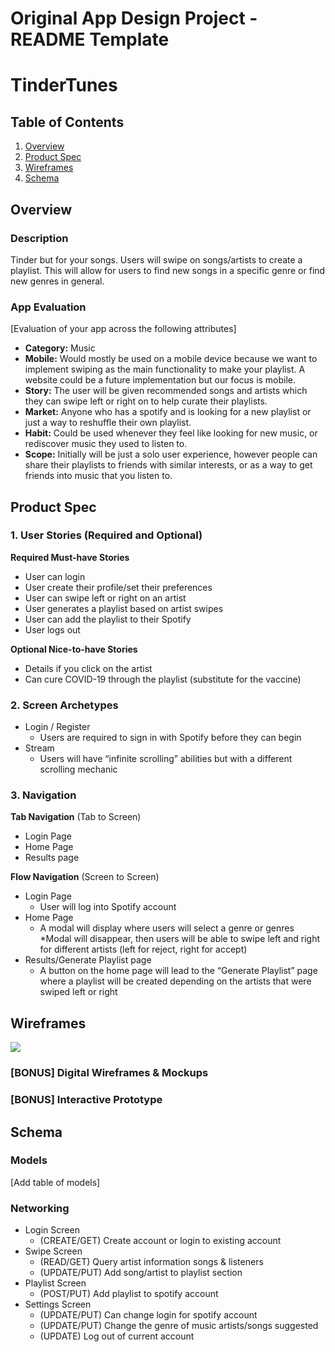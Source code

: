 
Original App Design Project - README Template
===
# TinderTunes

## Table of Contents
1. [Overview](#Overview)
1. [Product Spec](#Product-Spec)
1. [Wireframes](#Wireframes)
2. [Schema](#Schema)

## Overview
### Description
Tinder but for your songs. Users will swipe on songs/artists to create a playlist. This will allow for users to find new songs in a specific genre or find new genres in general.

### App Evaluation
[Evaluation of your app across the following attributes]
- **Category:** Music
- **Mobile:** Would mostly be used on a mobile device because we want to implement swiping as the main functionality to make your playlist. A website could be a future implementation but our focus is mobile.
- **Story:** The user will be given recommended songs and artists which they can swipe left or right on to help curate their playlists.
- **Market:** Anyone who has a spotify and is looking for a new playlist or just a way to reshuffle their own playlist.
- **Habit:** Could be used whenever they feel like looking for new music, or rediscover music they used to listen to.
- **Scope:** Initially will be just a solo user experience, however people can share their playlists to friends with similar interests, or as a way to get friends into music that you listen to.

## Product Spec

### 1. User Stories (Required and Optional)

**Required Must-have Stories**
* User can login
* User create their profile/set their preferences
* User can swipe left or right on an artist
* User generates a playlist based on artist swipes
* User can add the playlist to their Spotify
* User logs out

**Optional Nice-to-have Stories**

* Details if you click on the artist
* Can cure COVID-19 through the playlist (substitute for the vaccine)

### 2. Screen Archetypes

* Login / Register
   * Users are required to sign in with Spotify before they can begin
* Stream
   * Users will have “infinite scrolling” abilities but with a different scrolling mechanic

### 3. Navigation

**Tab Navigation** (Tab to Screen)

* Login Page
* Home Page
* Results page

**Flow Navigation** (Screen to Screen)

* Login Page
   * User will log into Spotify account
* Home Page
   * A modal will display where users will select a genre or genres
   *Modal will disappear, then users will be able to swipe left and right for different artists (left for reject, right for accept)
* Results/Generate Playlist page
   * A button on the home page will lead to the “Generate Playlist” page where a playlist will be created depending on the artists that were swiped left or right



## Wireframes
![](https://i.imgur.com/dQlPaHl.jpg)

### [BONUS] Digital Wireframes & Mockups

### [BONUS] Interactive Prototype

## Schema 

### Models
[Add table of models]
### Networking
* Login Screen
    *  (CREATE/GET) Create account or login to existing account
* Swipe Screen
    * (READ/GET) Query artist information songs & listeners
    * (UPDATE/PUT) Add song/artist to playlist section
* Playlist Screen
    * (POST/PUT) Add playlist to spotify account
* Settings Screen
    * (UPDATE/PUT) Can change login for spotify account
    * (UPDATE/PUT) Change the genre of music artists/songs suggested
    * (UPDATE) Log out of current account



